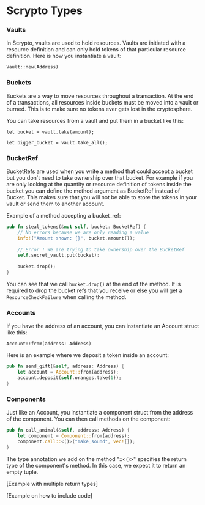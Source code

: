 # Scrypto Types

### Vaults

In Scrypto, vaults are used to hold resources. Vaults are initiated with a resource definition and can only hold tokens of that particular resource definition. Here is how you instantiate a vault:

`Vault::new(Address)`

### Buckets

Buckets are a way to move resources throughout a transaction. At the end of a transactions, all resources inside buckets must be moved into a vault or burned. This is to make sure no tokens ever gets lost in the cryptosphere.

You can take resources from a vault and put them in a bucket like this:

`let bucket = vault.take(amount);`

`let bigger_bucket = vault.take_all();`

### BucketRef

BucketRefs are used when you write a method that could accept a bucket but you don't need to take ownership over that bucket. For example if you are only looking at the quantity or resource definition of tokens inside the bucket you can define the method argument as BucketRef instead of Bucket. This makes sure that you will not be able to store the tokens in your vault or send them to another account.

Example of a method accepting a bucket\_ref:

```rust
pub fn steal_tokens(&mut self, bucket: BucketRef) {
    // No errors because we are only reading a value
    info!("Amount shown: {}", bucket.amount()); 
    
    // Error ! We are trying to take ownership over the BucketRef
    self.secret_vault.put(bucket);
    
    bucket.drop();
}
```

You can see that we call `bucket.drop()` at the end of the method. It is required to drop the bucket refs that you receive or else you will get a `ResourceCheckFailure` when calling the method.

### Accounts

If you have the address of an account, you can instantiate an Account struct like this:

`Account::from(address: Address)`

Here is an example where we deposit a token inside an account:

```rust
pub fn send_gift(&self, address: Address) {
    let account = Account::from(address);
    account.deposit(self.oranges.take(1));
}
```

### Components

Just like an Account, you instantiate a component struct from the address of the component. You can then call methods on the component:

```rust
pub fn call_animal(&self, address: Address) {
    let component = Component::from(address);
    component.call::<()>("make_sound", vec![]);
}
```

The type annotation we add on the method "::<()>" specifies the return type of the component's method. In this case, we expect it to return an empty tuple.

\[Example with multiple return types]

\[Example on how to include code]
